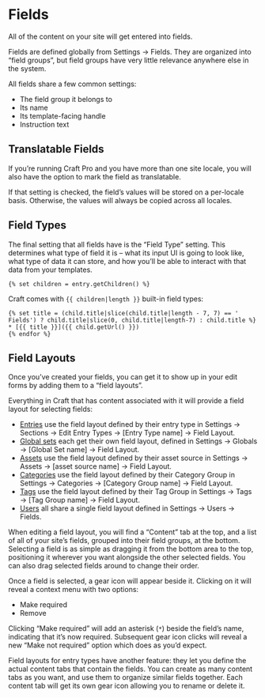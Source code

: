 Fields
=======

All of the content on your site will get entered into fields.

Fields are defined globally from Settings → Fields. They are organized into “field groups”, but field groups have very little relevance anywhere else in the system.

All fields share a few common settings:

* The field group it belongs to
* Its name
* Its template-facing handle
* Instruction text

## Translatable Fields

If you’re running Craft Pro and you have more than one site locale, you will also have the option to mark the field as translatable.

If that setting is checked, the field’s values will be stored on a per-locale basis. Otherwise, the values will always be copied across all locales.

## Field Types

The final setting that all fields have is the “Field Type” setting. This determines what type of field it is – what its input UI is going to look like, what type of data it can store, and how you’ll be able to interact with that data from your templates.

`{% set children = entry.getChildren() %}`

Craft comes with `{{ children|length }}` built-in field types:

```{% for child in children %}
{% set title = (child.title|slice(child.title|length - 7, 7) == ' Fields') ? child.title|slice(0, child.title|length-7) : child.title %}
* [{{ title }}]({{ child.getUrl() }})
{% endfor %}
```

## Field Layouts

Once you’ve created your fields, you can get it to show up in your edit forms by adding them to a “field layouts”.

Everything in Craft that has content associated with it will provide a field layout for selecting fields:

* [Entries](en/sections-and-entries.md) use the field layout defined by their entry type in Settings → Sections → Edit Entry Types → [Entry Type name] → Field Layout.
* [Global sets](en/globals.md) each get their own field layout, defined in Settings → Globals → [Global Set name] → Field Layout.
* [Assets](en/assets.md) use the field layout defined by their asset source in Settings → Assets → [asset source name] → Field Layout.
* [Categories](en/categories) use the field layout defined by their Category Group in Settings → Categories → [Category Group name] → Field Layout.
* [Tags](en/tags) use the field layout defined by their Tag Group in Settings → Tags → [Tag Group name] → Field Layout.
* [Users](en/users) all share a single field layout defined in Settings → Users → Fields.

When editing a field layout, you will find a “Content” tab at the top, and a list of all of your site’s fields, grouped into their field groups, at the bottom. Selecting a field is as simple as dragging it from the bottom area to the top, positioning it wherever you want alongside the other selected fields. You can also drag selected fields around to change their order.

Once a field is selected, a gear icon will appear beside it. Clicking on it will reveal a context menu with two options:

* Make required
* Remove

Clicking “Make required” will add an asterisk (`*`) beside the field’s name, indicating that it’s now required. Subsequent gear icon clicks will reveal a new “Make not required” option which does as you’d expect.

Field layouts for entry types have another feature: they let you define the actual content tabs that contain the fields. You can create as many content tabs as you want, and use them to organize similar fields together. Each content tab will get its own gear icon allowing you to rename or delete it.
